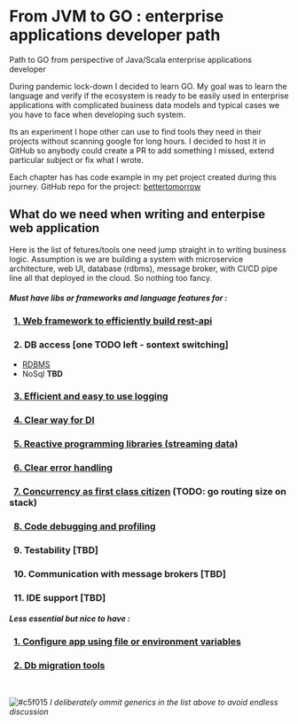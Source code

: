 # From JVM to GO : enterprise applications developer path

Path to GO from perspective of Java/Scala enterprise applications developer

During pandemic lock-down I decided to learn GO.
My goal was to learn the language and verify if the ecosystem is ready to be easily used in enterprise applications with complicated business data models and typical cases we you have to face when developing such system.

Its an experiment I hope other can use to find tools they need in their projects without scanning google for long hours.
I decided to host it in GitHub so anybody could create a PR to add something I missed, extend particular subject or fix what I wrote.

Each chapter has has code example in my pet project created during this journey.
GitHub repo for the project: [bettertomorrow](https://github.com/gwalen/bettertomorrow)

## What do we need when writing and enterpise web application

Here is the list of fetures/tools one need jump straight in to writing business logic.
Assumption is we are building a system with microservice architecture, web UI, database (rdbms), message broker, with CI/CD pipe line all that deployed in the cloud. So nothing too fancy.

#### _Must have libs or frameworks and language features for :_

### &nbsp; [1. Web framework to efficiently build rest-api](http/http.md)

### &nbsp; 2. DB access [one TODO left - sontext switching]
 * [RDBMS](db_access/db_rdbms.md)
 * NoSql **TBD**

### &nbsp; [3. Efficient and easy to use logging](logging/logging.md)

### &nbsp; [4. Clear way for DI](di/di.md)

### &nbsp; [5. Reactive programming libraries (streaming data)](reactivex/reactivex.md)

### &nbsp; [6. Clear error handling](error_handling/errors.md)

### &nbsp; [7. Concurrency as first class citizen](concurrency/concurrency.md) (TODO: go routing size on stack)

### &nbsp; [8. Code debugging and profiling](debugging_profiling/debugging_profiling.md)

### &nbsp; 9. Testability [TBD]

### &nbsp; 10. Communication with message brokers [TBD]

### &nbsp; 11. IDE support [TBD]

#### _Less essential but nice to have :_

### &nbsp; [1. Configure app using file or environment variables](app_config/app_config.md)

### &nbsp; [2. Db migration tools](db_migration/db_migration.md)


&nbsp;

![#c5f015](https://placehold.it/15/c5f015/000000?text=+) *I deliberately ommit generics in the list above to avoid endless discussion*
